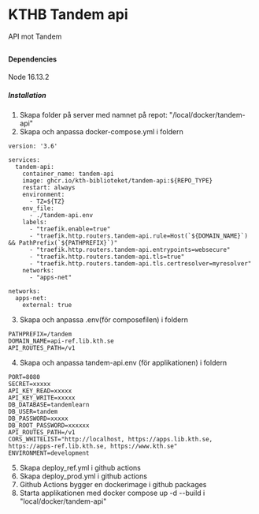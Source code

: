 # KTHB Tandem api
API mot Tandem

##

###


#### Dependencies

Node 16.13.2

##### Installation

1.  Skapa folder på server med namnet på repot: "/local/docker/tandem-api"
2.  Skapa och anpassa docker-compose.yml i foldern
```
version: '3.6'

services:
  tandem-api:
    container_name: tandem-api
    image: ghcr.io/kth-biblioteket/tandem-api:${REPO_TYPE}
    restart: always
    environment:
      - TZ=${TZ}
    env_file:
      - ./tandem-api.env
    labels:
      - "traefik.enable=true"
      - "traefik.http.routers.tandem-api.rule=Host(`${DOMAIN_NAME}`) && PathPrefix(`${PATHPREFIX}`)"
      - "traefik.http.routers.tandem-api.entrypoints=websecure"
      - "traefik.http.routers.tandem-api.tls=true"
      - "traefik.http.routers.tandem-api.tls.certresolver=myresolver"
    networks:
      - "apps-net"

networks:
  apps-net:
    external: true
```
3.  Skapa och anpassa .env(för composefilen) i foldern
```
PATHPREFIX=/tandem
DOMAIN_NAME=api-ref.lib.kth.se
API_ROUTES_PATH=/v1
```
4.  Skapa och anpassa tandem-api.env (för applikationen) i foldern
```
PORT=8080
SECRET=xxxxx
API_KEY_READ=xxxxx
API_KEY_WRITE=xxxxx
DB_DATABASE=tandemlearn
DB_USER=tandem
DB_PASSWORD=xxxxx
DB_ROOT_PASSWORD=xxxxxx
API_ROUTES_PATH=/v1
CORS_WHITELIST="http://localhost, https://apps.lib.kth.se, https://apps-ref.lib.kth.se, https://www.kth.se"
ENVIRONMENT=development
```
5. Skapa deploy_ref.yml i github actions
6. Skapa deploy_prod.yml i github actions
7. Github Actions bygger en dockerimage i github packages
8. Starta applikationen med docker compose up -d --build i "local/docker/tandem-api"

